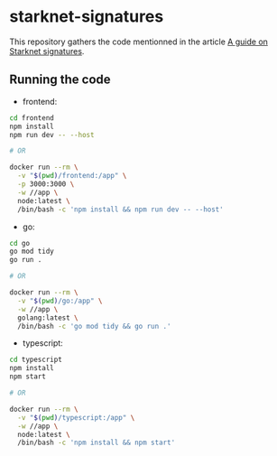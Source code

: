 # starknet-signatures

This repository gathers the code mentionned in the article [A guide on Starknet signatures](https://dev.to/bastienfaivre/a-guide-on-starknet-signatures-a3m).

## Running the code

- frontend:

```bash
cd frontend
npm install
npm run dev -- --host

# OR

docker run --rm \
  -v "$(pwd)/frontend:/app" \
  -p 3000:3000 \
  -w //app \
  node:latest \
  /bin/bash -c 'npm install && npm run dev -- --host'
```

- go:

```bash
cd go
go mod tidy
go run .

# OR

docker run --rm \
  -v "$(pwd)/go:/app" \
  -w //app \
  golang:latest \
  /bin/bash -c 'go mod tidy && go run .'
```

- typescript:

```bash
cd typescript
npm install
npm start

# OR

docker run --rm \
  -v "$(pwd)/typescript:/app" \
  -w //app \
  node:latest \
  /bin/bash -c 'npm install && npm start'
```
